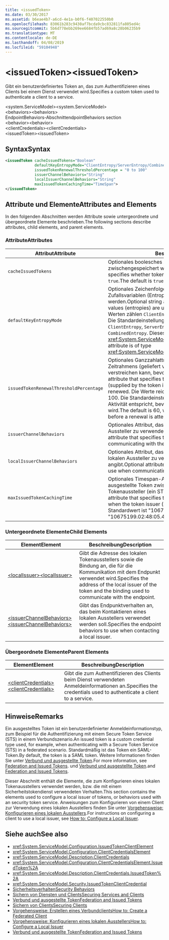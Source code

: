 ```yaml
---
title: <issuedToken>
ms.date: 03/30/2017
ms.assetid: b6eae4b7-a6cd-4e1a-b0f6-f407022550b0
ms.openlocfilehash: 83061b283c9430af7bcda9cbc832811fa805ed4c
ms.sourcegitcommit: 5b6d778ebb269ee6684fb57ad69a8c28b06235b9
ms.translationtype: MT
ms.contentlocale: de-DE
ms.lasthandoff: 04/08/2019
ms.locfileid: "59104948"
---
```

# <a name="issuedtoken"></a><span data-ttu-id="85d2b-101">\<issuedToken></span><span class="sxs-lookup"><span data-stu-id="85d2b-101">\<issuedToken></span></span>
<span data-ttu-id="85d2b-102">Gibt ein benutzerdefiniertes Token an, das zum Authentifizieren eines Clients bei einem Dienst verwendet wird.</span><span class="sxs-lookup"><span data-stu-id="85d2b-102">Specifies a custom token used to authenticate a client to a service.</span></span>  
  
 <span data-ttu-id="85d2b-103">\<system.ServiceModel></span><span class="sxs-lookup"><span data-stu-id="85d2b-103">\<system.ServiceModel></span></span>  
<span data-ttu-id="85d2b-104">\<behaviors></span><span class="sxs-lookup"><span data-stu-id="85d2b-104">\<behaviors></span></span>  
<span data-ttu-id="85d2b-105">EndpointBehaviors-Abschnitt</span><span class="sxs-lookup"><span data-stu-id="85d2b-105">endpointBehaviors section</span></span>  
<span data-ttu-id="85d2b-106">\<behavior></span><span class="sxs-lookup"><span data-stu-id="85d2b-106">\<behavior></span></span>  
<span data-ttu-id="85d2b-107">\<clientCredentials></span><span class="sxs-lookup"><span data-stu-id="85d2b-107">\<clientCredentials></span></span>  
<span data-ttu-id="85d2b-108">\<issuedToken></span><span class="sxs-lookup"><span data-stu-id="85d2b-108">\<issuedToken></span></span>  
  
## <a name="syntax"></a><span data-ttu-id="85d2b-109">Syntax</span><span class="sxs-lookup"><span data-stu-id="85d2b-109">Syntax</span></span>  
  
```xml  
<issuedToken cacheIssuedTokens="Boolean"
             defaultKeyEntropyMode="ClientEntropy/ServerEntropy/CombinedEntropy"
             issuedTokenRenewalThresholdPercentage = "0 to 100"
             issuerChannelBehaviors="String"
             localIssuerChannelBehaviors="String"
             maxIssuedTokenCachingTime="TimeSpan">
</issuedToken>
```  
  
## <a name="attributes-and-elements"></a><span data-ttu-id="85d2b-110">Attribute und Elemente</span><span class="sxs-lookup"><span data-stu-id="85d2b-110">Attributes and Elements</span></span>  
 <span data-ttu-id="85d2b-111">In den folgenden Abschnitten werden Attribute sowie untergeordnete und übergeordnete Elemente beschrieben.</span><span class="sxs-lookup"><span data-stu-id="85d2b-111">The following sections describe attributes, child elements, and parent elements.</span></span>  
  
### <a name="attributes"></a><span data-ttu-id="85d2b-112">Attribute</span><span class="sxs-lookup"><span data-stu-id="85d2b-112">Attributes</span></span>  
  
|<span data-ttu-id="85d2b-113">Attribut</span><span class="sxs-lookup"><span data-stu-id="85d2b-113">Attribute</span></span>|<span data-ttu-id="85d2b-114">Beschreibung</span><span class="sxs-lookup"><span data-stu-id="85d2b-114">Description</span></span>|  
|---------------|-----------------|  
|`cacheIssuedTokens`|<span data-ttu-id="85d2b-115">Optionales boolesches Attribut, das angibt, ob Token zwischengespeichert werden.</span><span class="sxs-lookup"><span data-stu-id="85d2b-115">Optional Boolean attribute that specifies whether tokens are cached.</span></span> <span data-ttu-id="85d2b-116">Die Standardeinstellung ist `true`.</span><span class="sxs-lookup"><span data-stu-id="85d2b-116">The default is `true`.</span></span>|  
|`defaultKeyEntropyMode`|<span data-ttu-id="85d2b-117">Optionales Zeichenfolgenattribut, das angibt, welche Zufallsvariablen (Entropien) für Handshakevorgänge verwendet werden.</span><span class="sxs-lookup"><span data-stu-id="85d2b-117">Optional string attribute that specifies which random values (entropies) are used for handshake operations.</span></span> <span data-ttu-id="85d2b-118">Zu den Werten zählen `ClientEntropy`, `ServerEntropy` und `CombinedEntropy`. Die Standardeinstellung lautet `CombinedEntropy`.</span><span class="sxs-lookup"><span data-stu-id="85d2b-118">Values include `ClientEntropy`, `ServerEntropy`, and `CombinedEntropy`, The default is `CombinedEntropy`.</span></span> <span data-ttu-id="85d2b-119">Dieses Attribut ist vom Typ <xref:System.ServiceModel.Security.SecurityKeyEntropyMode>.</span><span class="sxs-lookup"><span data-stu-id="85d2b-119">This attribute is of type <xref:System.ServiceModel.Security.SecurityKeyEntropyMode>.</span></span>|  
|`issuedTokenRenewalThresholdPercentage`|<span data-ttu-id="85d2b-120">Optionales Ganzzahlattribut, das den Prozentwert eines gültigen Zeitrahmens (geliefert vom Tokenaussteller) angibt, der verstreichen kann, bevor ein Token erneuert wird.</span><span class="sxs-lookup"><span data-stu-id="85d2b-120">Optional integer attribute that specifies the percentage of a valid time frame (supplied by the token issuer) that can pass before a token is renewed.</span></span> <span data-ttu-id="85d2b-121">Die Werte reichen von 0 bis 100.</span><span class="sxs-lookup"><span data-stu-id="85d2b-121">Values are from 0 to 100.</span></span> <span data-ttu-id="85d2b-122">Die Standardeinstellung ist 60, was 60 % der Zeiten ohne Aktivität entspricht, bevor ein erneuter Versuch durchgeführt wird.</span><span class="sxs-lookup"><span data-stu-id="85d2b-122">The default is 60, which specifies 60% of the time passes before a renewal is attempted.</span></span>|  
|`issuerChannelBehaviors`|<span data-ttu-id="85d2b-123">Optionales Attribut, das das für die Kommunikation mit dem Aussteller zu verwendende Kanalverhalten angibt.</span><span class="sxs-lookup"><span data-stu-id="85d2b-123">Optional attribute that specifies the channel behaviors to use when communicating with the issuer.</span></span>|  
|`localIssuerChannelBehaviors`|<span data-ttu-id="85d2b-124">Optionales Attribut, das das für die Kommunikation mit dem lokalen Aussteller zu verwendende Kanalverhalten angibt.</span><span class="sxs-lookup"><span data-stu-id="85d2b-124">Optional attribute that specifies the channel behaviors to use when communicating with the local issuer.</span></span>|  
|`maxIssuedTokenCachingTime`|<span data-ttu-id="85d2b-125">Optionales Timespan-Attribut, das die Dauer angibt, die ausgestellte Token zwischengespeichert werden, wenn der Tokenaussteller (ein STS) keine Zeit angibt.</span><span class="sxs-lookup"><span data-stu-id="85d2b-125">Optional Timespan attribute that specifies the duration that issued tokens are cached when the token issuer (an STS) does not specify a time.</span></span> <span data-ttu-id="85d2b-126">Der Standardwert ist "10675199.02:48:05.4775807."</span><span class="sxs-lookup"><span data-stu-id="85d2b-126">The default is "10675199.02:48:05.4775807."</span></span>|  
  
### <a name="child-elements"></a><span data-ttu-id="85d2b-127">Untergeordnete Elemente</span><span class="sxs-lookup"><span data-stu-id="85d2b-127">Child Elements</span></span>  
  
|<span data-ttu-id="85d2b-128">Element</span><span class="sxs-lookup"><span data-stu-id="85d2b-128">Element</span></span>|<span data-ttu-id="85d2b-129">Beschreibung</span><span class="sxs-lookup"><span data-stu-id="85d2b-129">Description</span></span>|  
|-------------|-----------------|  
|[<span data-ttu-id="85d2b-130">\<localIssuer></span><span class="sxs-lookup"><span data-stu-id="85d2b-130">\<localIssuer></span></span>](../../../../../docs/framework/configure-apps/file-schema/wcf/localissuer.md)|<span data-ttu-id="85d2b-131">Gibt die Adresse des lokalen Tokenausstellers sowie die Bindung an, die für die Kommunikation mit dem Endpunkt verwendet wird.</span><span class="sxs-lookup"><span data-stu-id="85d2b-131">Specifies the address of the local issuer of the token and the binding used to communicate with the endpoint.</span></span>|  
|[<span data-ttu-id="85d2b-132">\<issuerChannelBehaviors></span><span class="sxs-lookup"><span data-stu-id="85d2b-132">\<issuerChannelBehaviors></span></span>](../../../../../docs/framework/configure-apps/file-schema/wcf/issuerchannelbehaviors-element.md)|<span data-ttu-id="85d2b-133">Gibt das Endpunktverhalten an, das beim Kontaktieren eines lokalen Ausstellers verwendet werden soll.</span><span class="sxs-lookup"><span data-stu-id="85d2b-133">Specifies the endpoint behaviors to use when contacting a local issuer.</span></span>|  
  
### <a name="parent-elements"></a><span data-ttu-id="85d2b-134">Übergeordnete Elemente</span><span class="sxs-lookup"><span data-stu-id="85d2b-134">Parent Elements</span></span>  
  
|<span data-ttu-id="85d2b-135">Element</span><span class="sxs-lookup"><span data-stu-id="85d2b-135">Element</span></span>|<span data-ttu-id="85d2b-136">Beschreibung</span><span class="sxs-lookup"><span data-stu-id="85d2b-136">Description</span></span>|  
|-------------|-----------------|  
|[<span data-ttu-id="85d2b-137">\<clientCredentials></span><span class="sxs-lookup"><span data-stu-id="85d2b-137">\<clientCredentials></span></span>](../../../../../docs/framework/configure-apps/file-schema/wcf/clientcredentials.md)|<span data-ttu-id="85d2b-138">Gibt die zum Authentifizieren des Clients beim Dienst verwendeten Anmeldeinformationen an.</span><span class="sxs-lookup"><span data-stu-id="85d2b-138">Specifies the credentials used to authenticate a client to a service.</span></span>|  
  
## <a name="remarks"></a><span data-ttu-id="85d2b-139">Hinweise</span><span class="sxs-lookup"><span data-stu-id="85d2b-139">Remarks</span></span>  
 <span data-ttu-id="85d2b-140">Ein ausgestelltes Token ist ein benutzerdefinierter Anmeldeinformationstyp, zum Beispiel für die Authentifizierung mit einem Secure Token Service (STS) in einem Verbundszenario.</span><span class="sxs-lookup"><span data-stu-id="85d2b-140">An issued token is a custom credential type used, for example, when authenticating with a Secure Token Service (STS) in a federated scenario.</span></span> <span data-ttu-id="85d2b-141">Standardmäßig ist das Token ein SAML-Token.</span><span class="sxs-lookup"><span data-stu-id="85d2b-141">By default, the token is a SAML token.</span></span> <span data-ttu-id="85d2b-142">Weitere Informationen finden Sie unter [Verbund und ausgestellte Token](../../../../../docs/framework/wcf/feature-details/federation-and-issued-tokens.md).</span><span class="sxs-lookup"><span data-stu-id="85d2b-142">For more information, see [Federation and Issued Tokens](../../../../../docs/framework/wcf/feature-details/federation-and-issued-tokens.md).</span></span> <span data-ttu-id="85d2b-143">und [Verbund und ausgestellte Token](../../../../../docs/framework/wcf/feature-details/federation-and-issued-tokens.md).</span><span class="sxs-lookup"><span data-stu-id="85d2b-143">and [Federation and Issued Tokens](../../../../../docs/framework/wcf/feature-details/federation-and-issued-tokens.md).</span></span>  
  
 <span data-ttu-id="85d2b-144">Dieser Abschnitt enthält die Elemente, die zum Konfigurieren eines lokalen Tokenausstellers verwendet werden, bzw. die mit einem Sicherheitstokendienst verwendeten Verhalten.</span><span class="sxs-lookup"><span data-stu-id="85d2b-144">This section contains the elements used to configure a local issuer of tokens, or behaviors used with an security token service.</span></span> <span data-ttu-id="85d2b-145">Anweisungen zum Konfigurieren von einem Client zur Verwendung eines lokalen Ausstellers finden Sie unter [Vorgehensweise: Konfigurieren eines lokalen Ausstellers](../../../../../docs/framework/wcf/feature-details/how-to-configure-a-local-issuer.md).</span><span class="sxs-lookup"><span data-stu-id="85d2b-145">For instructions on configuring a client to use a local issuer, see [How to: Configure a Local Issuer](../../../../../docs/framework/wcf/feature-details/how-to-configure-a-local-issuer.md).</span></span>  
  
## <a name="see-also"></a><span data-ttu-id="85d2b-146">Siehe auch</span><span class="sxs-lookup"><span data-stu-id="85d2b-146">See also</span></span>

- <xref:System.ServiceModel.Configuration.IssuedTokenClientElement>
- <xref:System.ServiceModel.Configuration.ClientCredentialsElement>
- <xref:System.ServiceModel.Description.ClientCredentials>
- <xref:System.ServiceModel.Configuration.ClientCredentialsElement.IssuedToken%2A>
- <xref:System.ServiceModel.Description.ClientCredentials.IssuedToken%2A>
- <xref:System.ServiceModel.Security.IssuedTokenClientCredential>
- [<span data-ttu-id="85d2b-147">Sicherheitsverhalten</span><span class="sxs-lookup"><span data-stu-id="85d2b-147">Security Behaviors</span></span>](../../../../../docs/framework/wcf/feature-details/security-behaviors-in-wcf.md)
- [<span data-ttu-id="85d2b-148">Sichern von Diensten und Clients</span><span class="sxs-lookup"><span data-stu-id="85d2b-148">Securing Services and Clients</span></span>](../../../../../docs/framework/wcf/feature-details/securing-services-and-clients.md)
- [<span data-ttu-id="85d2b-149">Verbund und ausgestellte Token</span><span class="sxs-lookup"><span data-stu-id="85d2b-149">Federation and Issued Tokens</span></span>](../../../../../docs/framework/wcf/feature-details/federation-and-issued-tokens.md)
- [<span data-ttu-id="85d2b-150">Sichern von Clients</span><span class="sxs-lookup"><span data-stu-id="85d2b-150">Securing Clients</span></span>](../../../../../docs/framework/wcf/securing-clients.md)
- [<span data-ttu-id="85d2b-151">Vorgehensweise: Erstellen eines Verbundclients</span><span class="sxs-lookup"><span data-stu-id="85d2b-151">How to: Create a Federated Client</span></span>](../../../../../docs/framework/wcf/feature-details/how-to-create-a-federated-client.md)
- [<span data-ttu-id="85d2b-152">Vorgehensweise: Konfigurieren eines lokalen Ausstellers</span><span class="sxs-lookup"><span data-stu-id="85d2b-152">How to: Configure a Local Issuer</span></span>](../../../../../docs/framework/wcf/feature-details/how-to-configure-a-local-issuer.md)
- [<span data-ttu-id="85d2b-153">Verbund und ausgestellte Token</span><span class="sxs-lookup"><span data-stu-id="85d2b-153">Federation and Issued Tokens</span></span>](../../../../../docs/framework/wcf/feature-details/federation-and-issued-tokens.md)
